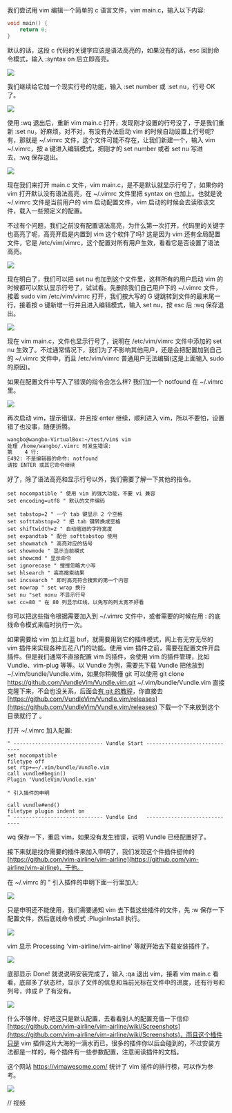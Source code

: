 我们尝试用 vim 编辑一个简单的 c 语言文件，vim main.c，输入以下内容: 

```c
void main() {
    return 0;
}
```

默认的话，这段 c 代码的关键字应该是语法高亮的，如果没有的话，esc 回到命令模式，输入 :syntax on 后立即高亮。

![](http://develop-developer.oss-cn-hangzhou.aliyuncs.com/images/mq8HpRCgdMyy3aaiH-rPp6p8hiC9JMx5o9_ulYUXP4.png?x-oss-process=style/txt-water)

我们继续给它加一个现实行号的功能，输入 :set number 或 :set nu，行号 OK 了。

![](http://develop-developer.oss-cn-hangzhou.aliyuncs.com/images/tf6JpTgjZGv82EbJr-j1XzBxTnBTOh7eksRMdzv0jH.png?x-oss-process=style/txt-water)

使用 :wq 退出后，重新 vim main.c 打开，发现刚才设置的行号没了，于是我们重新 :set nu，好麻烦，对不对，有没有办法启动 vim 的时候自动设置上行号呢? 有，那就是 ~/.vimrc 文件，这个文件可能不存在，让我们新建一个，输入 vim ~/.vimrc，按 a 键进入编辑模式，把刚才的 set number 或者 set nu 写进去，:wq 保存退出。

![](http://develop-developer.oss-cn-hangzhou.aliyuncs.com/images/94AR9i9Dxdc7qbXq2-nUqGvZ0CtTtX4FBv93jP-De2.png?x-oss-process=style/txt-water)

现在我们来打开 main.c 文件，vim main.c，是不是默认就显示行号了，如果你的 vim 打开默认没有语法高亮，在 ~/.vimrc 文件里把 syntax on 也加上。也就是说 ~/.vimrc 文件是当前用户的 vim 启动配置文件，vim 启动的时候会去读取该文件，载入一些预定义的配置。

不过有个问题，我们之前没有配置语法高亮，为什么第一次打开，代码里的关键字也高亮了呢，高亮开启是内置到 vim 这个软件了吗? 这是因为 vim 还有全局配置文件，它是 /etc/vim/vimrc，这个配置对所有用户生效，看看它是否设置了语法高亮。

![](http://develop-developer.oss-cn-hangzhou.aliyuncs.com/images/cPbRwSPNxxZNNZY3f-LaLCMeosBwQbAL7O5MmjuKZd.png?x-oss-process=style/txt-water)

现在明白了，我们可以把 set nu 也加到这个文件里，这样所有的用户启动 vim 的时候都可以默认显示行号了，试试看。先删除我们自己用户下的 ~/.vimrc 文件，接着 sudo vim /etc/vim/vimrc 打开，我们按大写的 G 键跳转到文件的最末尾一行，接着按 o 键新增一行并且进入编辑模式，输入 set nu，按 esc 后 :wq 保存退出。 

![](http://develop-developer.oss-cn-hangzhou.aliyuncs.com/images/q8bjegqw9T8aAsS74-0qBk-tDRzhb5eUjf1YDUjusq.png?x-oss-process=style/txt-water)

现在 vim main.c，文件也显示行号了，说明在 /etc/vim/vimrc 文件中添加的 set nu 生效了。不过通常情况下，我们为了不影响其他用户，还是会把配置加到自己的 ~/.vimrc 文件中，而且 /etc/vim/vimrc 普通用户无法编辑(这是上面输入 sudo 的原因)。

如果在配置文件中写入了错误的指令会怎么样? 我们加一个 notfound 在 ~/.vimrc 里。

![](http://develop-developer.oss-cn-hangzhou.aliyuncs.com/images/nbNNA6uT53f9LeDte-rEgMLCU34g5QMDiWvfnmuxTg.png?x-oss-process=style/txt-water)

再次启动 vim，提示错误，并且按 enter 继续，顺利进入 vim，所以不要怕，设置错了也没事，随便折腾。

```bash
wangbo@wangbo-VirtualBox:~/test/vim$ vim
处理 /home/wangbo/.vimrc 时发生错误:
第    4 行:
E492: 不是编辑器的命令: notfound
请按 ENTER 或其它命令继续
```

好了，除了语法高亮和显示行号以外，我们需要了解一下其他的指令。

```
set nocompatible " 使用 vim 的强大功能，不要 vi 兼容
set encoding=utf8 " 默认的文件编码

set tabstop=2 " 一个 tab 键显示 2 个空格
set softtabstop=2 " 把 tab 键转换成空格
set shiftwidth=2 " 自动缩进的字符宽度
set expandtab " 配合 softtabstop 使用
set showmatch " 高亮对应的括号
set showmode " 显示当前模式
set showcmd " 显示命令
set ignorecase " 搜搜忽略大小写
set hlsearch " 高亮搜索结果
set incsearch " 即时高亮符合搜索的第一个内容
set nowrap " set wrap 换行
set nu "set nonu 不显示行号
set cc=80 " 在 80 列显示红线，以免写的列太宽不好看
```

你可以把这些指令根据需要加入到 ~/.vimrc 文件中，或者需要的时候在用 : 的底线命令模式来临时执行一次。

如果需要给 vim 加上红蓝 buf，就需要用到它的插件模式，网上有无穷无尽的 vim 插件来实现各种五花八门的功能。使用 vim 插件之前，需要在配置文件开启插件。但是我们通常不直接配置 vim 的插件，会使用 vim 的插件管理，比如 Vundle、vim-plug 等等。以 Vundle 为例，需要先下载 Vundle 把他放到 ~/.vim/bundle/Vundle.vim，如果你稍微懂 git 可以使用 git clone https://github.com/VundleVim/Vundle.vim.git ~/.vim/bundle/Vundle.vim 直接克隆下来，不会也没关系，后面会[有 git 的教程](http://www.develop-developer.com/topics/7iESoSi7bXYkdfM4z)，你直接去 [https://github.com/VundleVim/Vundle.vim/releases](https://github.com/VundleVim/Vundle.vim/releases) 下载一个下来放到这个目录就行了 。

打开 ~/.vimrc 加入配置: 

```
" ----------------------------- Vundle Start -----------------------------
set nocompatible
filetype off
set rtp+=~/.vim/bundle/Vundle.vim
call vundle#begin()
Plugin 'VundleVim/Vundle.vim'

" 引入插件的申明

call vundle#end()
filetype plugin indent on
" ----------------------------- Vundle End   -----------------------------
```

wq 保存一下，重启 vim，如果没有发生错误，说明 Vundle 已经配置好了。

接下来就是找你需要的插件来加入申明了，我们发现这个件插件挺帅的 [https://github.com/vim-airline/vim-airline](https://github.com/vim-airline/vim-airline)，干他。

在 ~/.vimrc 的 " 引入插件的申明下面一行里加入:

![](http://develop-developer.oss-cn-hangzhou.aliyuncs.com/images/MHfZFZPoKT9akptvK-2cqRnV2bav4afogkjermYTw-.png?x-oss-process=style/txt-water)

只是申明还不能使用，我们需要通知 vim 去下载这些插件的文件，先 :w 保存一下配置文件，然后底线命令模式 :PluginInstall 执行。

![](http://develop-developer.oss-cn-hangzhou.aliyuncs.com/images/Q9XZZ6rJ5NGwfE8dc-GrpOWyyGPD87IiexGERyVsY1.png?x-oss-process=style/txt-water)

vim 显示 Processing 'vim-airline/vim-airline' 等就开始去下载安装插件了。 

![](http://develop-developer.oss-cn-hangzhou.aliyuncs.com/images/MD8E4oTNXtiTkQTeC-su0iWWH5LgpSNGs8W2tzoWd1.png?x-oss-process=style/txt-water)

底部显示 Done! 就说说明安装完成了，输入 :qa 退出 vim，接着 vim main.c 看看，底部多了状态栏，显示了文件的信息和当前光标在文件中的进度，还有行号和列号，帅成 P 了有没有。

![](http://develop-developer.oss-cn-hangzhou.aliyuncs.com/images/YtP9iFCh9CBdsGvju-TwWd-YcYh07FrK1Z8KdVM4WU.png?x-oss-process=style/txt-water)

什么不够帅，好吧这只是默认配置，去看看别人的配置充值一下信仰 [https://github.com/vim-airline/vim-airline/wiki/Screenshots](https://github.com/vim-airline/vim-airline/wiki/Screenshots)，而且这个插件只是 vim 插件这片大海的一滴水而已，很多的插件你以后会碰到的，不过安装方法都是一样的，每个插件有一些参数配置，注意阅读插件的文档。

这个网站 https://vimawesome.com/ 统计了 vim 插件的排行榜，可以作为参考。

![](http://develop-developer.oss-cn-hangzhou.aliyuncs.com/images/6scuxHwZuD2X2or88-rdcSo9lbWpsHvGHPpbEZNjhy.png?x-oss-process=style/txt-water)



// 视频
